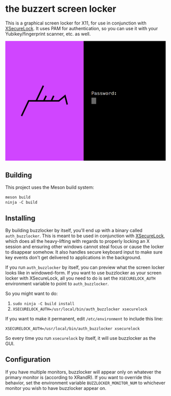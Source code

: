 # the buzzert screen locker

This is a graphical screen locker for X11, for use in conjunction with 
[XSecureLock](https://github.com/google/xsecurelock). It uses PAM for authentication,
so you can use it with your Yubikey/fingerprint scanner, etc. as well.

![buzzlocker screenshot](screenshots/buzzlocker.png "buzzlocker")

## Building

This project uses the Meson build system:


```
meson build
ninja -C build
```

## Installing
By building buzzlocker by itself, you'll end up with a binary called `auth_buzzlocker`.
This is meant to be used in conjunction with [XSecureLock](https://github.com/google/xsecurelock), 
which does all the heavy-lifting with regards to properly locking an X session and ensuring other 
windows cannot steal focus or cause the locker to disappear somehow. It also handles secure keyboard
input to make sure key events don't get delivered to applications in the background.

If you run `auth_buzzlocker` by itself, you can preview what the screen locker looks
like in windowed-form. If you want to use buzzlocker as your screen locker with XSecureLock,
all you need to do is set the `XSECURELOCK_AUTH` environment variable to point to `auth_buzzlocker`.

So you might want to do:
1. `sudo ninja -C build install`
2. `XSECURELOCK_AUTH=/usr/local/bin/auth_buzzlocker xsecurelock`

If you want to make it permanent, edit `/etc/environment` to include this line:
```
XSECURELOCK_AUTH=/usr/local/bin/auth_buzzlocker xsecurelock
```

So every time you run `xsecurelock` by itself, it will use buzzlocker as the GUI.

## Configuration
If you have multiple monitors, buzzlocker will appear only on whatever the primary monitor is (according 
to XRandR). If you want to override this behavior, set the environment variable `BUZZLOCKER_MONITOR_NUM`
to whichever monitor you wish to have buzzlocker appear on. 

